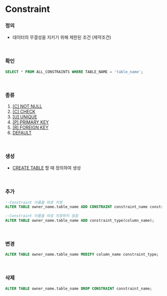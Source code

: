 Constraint
===

### 정의
* 데이터의 무결성을 지키기 위해 제한된 조건 (제약조건)

<br>

### 확인
```sql
SELECT * FROM ALL_CONSTRAINTS WHERE TABLE_NAME = 'table_name';
```

<br>

### 종류
1. [[C] NOT NULL](./Constraint/NotNull.md)
1. [[C] CHECK](./Constraint/Check.md)
1. [[U] UNIQUE](./Constraint/Unique.md)
1. [[P] PRIMARY KEY](./Constraint/PrimaryKey.md)
1. [[R] FOREIGN KEY](./Constraint/ForeignKey.md)
1. [DEFAULT](./Constraint/Default.md)

<br>

### 생성
* [CREATE TABLE](./Table.md#table-생성) 할 때 정의하여 생성

<br>

### 추가
```sql
--Constraint 이름을 따로 지정
ALTER TABLE owner_name.table_name ADD CONSTRAINT constraint_name constraint_type(column_name);

--Constraint 이름을 따로 지정하지 않음
ALTER TABLE owner_name.table_name ADD constraint_type(column_name);
```

<br>

### 변경
```sql
ALTER TABLE owner_name.table_name MODIFY column_name constraint_type;
```

<br>

### 삭제
```sql
ALTER TABLE owner_name.table_name DROP CONSTRAINT constraint_name;
```

<br>
